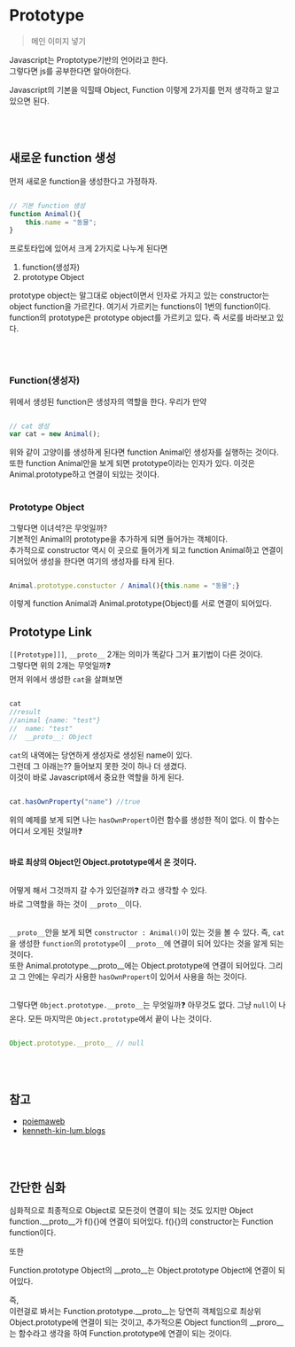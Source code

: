 # Prototype

> 메인 이미지 넣기

Javascript는 Proptotype기반의 언어라고 한다.
</br>
그렇다면 js를 공부한다면 알아야한다.
</br>

Javascript의 기본을 익힐때 Object, Function 이렇게 2가지를 먼저 생각하고 알고 있으면 된다.

</br>
</br>

## 새로운 function 생성

먼저 새로운 function을 생성한다고 가정하자.
</br>

```javascript

// 기본 function 생성
function Animal(){
    this.name = "동물";
}

```

프로토타입에 있어서 크게 2가지로 나누게 된다면

1. function(생성자)
2. prototype Object

prototype object는 말그대로 object이면서 인자로 가지고 있는 constructor는 object function을 가르킨다.
여기서 가르키는 functions이 1번의 function이다.
function의 prototype은 prototype object를 가르키고 있다.
즉 서로를 바라보고 있다.

</br>
</br>

### Function(생성자)

위에서 생성된 function은 생성자의 역할을 한다. 우리가 만약
</br>

```javascript

// cat 생성
var cat = new Animal();

```

위와 같이 고양이를 생성하게 된다면 function Animal인 생성자를 실행하는 것이다.
</br>
또한 function Animal안을 보게 되면 prototype이라는 인자가 있다. 이것은 Animal.prototype하고 연결이 되있는 것이다.
</br>
</br>

### Prototype Object

그렇다면 이녀석?은 무엇일까?
</br>
기본적인 Animal의 prototype을 추가하게 되면 들어가는 객체이다.
</br>
추가적으로 constructor 역시 이 곳으로 들어가게 되고 function Animal하고 연결이 되어있어 생성을 한다면 여기의 생성자를 타게 된다.

```javascript

Animal.prototype.constuctor / Animal(){this.name = "동물";}

```

이렇게 function Animal과 Animal.prototype(Object)를 서로 연결이 되어있다.

## Prototype Link

`[[Prototype]]]`, `__proto__` 2개는 의미가 똑같다 그거 표기법이 다른 것이다.
</br>
그렇다면 위의 2개는 무엇일까:question:
</br>
먼저 위에서 생성한 `cat`을 살펴보면

```javascript

cat
//result
//animal {name: "test"}
//  name: "test"
//  __proto__: Object

```

`cat`의 내역에는 당연하게 생성자로 생성된 name이 있다.
</br>
그런데 그 아래는?? 들어보지 못한 것이 하나 더 생겼다.
</br>
이것이 바로 Javascript에서 중요한 역할을 하게 된다.

```javascript

cat.hasOwnProperty("name") //true

```

위의 예제를 보게 되면 나는 `hasOwnPropert`이런 함수를 생성한 적이 없다. 이 함수는 어디서 오게된 것일까:question:
</br>
</br>

**바로 최상의 Object인 Object.prototype에서 온 것이다.**
</br>
</br>

어떻게 해서 그것까지 갈 수가 있던걸까:question: 라고 생각할 수 있다.
</br>
바로 그역할을 하는 것이 `__proto__`이다.
</br>
</br>

`__proto__`안을 보게 되면 `constructor : Animal()`이 있는 것을 볼 수 있다. 즉, `cat`을 생성한 `function`의 `prototype`이 `__proto__`에 연결이 되어 있다는 것을 알게 되는 것이다.
</br>
또한 Animal.prototype.__proto__에는 Object.prototype에 연결이 되어있다. 그리고 그 안에는 우리가 사용한 `hasOwnPropert`이 있어서 사용을 하는 것이다.
</br>
</br>

그렇다면 `Object.prototype.__proto__`는 무엇일까:question: 아무것도 없다. 그냥 `null`이 나온다. 모든 마지막은 `Object.prototype`에서 끝이 나는 것이다.

```javascript

Object.prototype.__proto__ // null

```

</br>
</br>

## 참고

- [poiemaweb](https://poiemaweb.com/js-prototype)
- [kenneth-kin-lum.blogs](http://kenneth-kin-lum.blogspot.com/2012/10/javascripts-pseudo-classical.html)

</br>
</br>

## 간단한 심화

심화적으로 최종적으로 Object로 모든것이 연결이 되는 것도 있지만 Object function.__proto__가  f(){}에 연결이 되어있다. f(){}의 constructor는 Function function이다.
</br>

또한
</br>

Function.prototype Object의 __proto__는 Object.prototype Object에 연결이 되어있다.
</br>

즉,</br>
이런걸로 봐서는 Function.prototype.__proto__는 당연히 객체임으로 최상위 Object.prototype에 연결이 되는 것이고, 추가적으론 Object function의 __proro__는 함수라고 생각을 하여 Function.prototype에 연결이 되는 것이다.